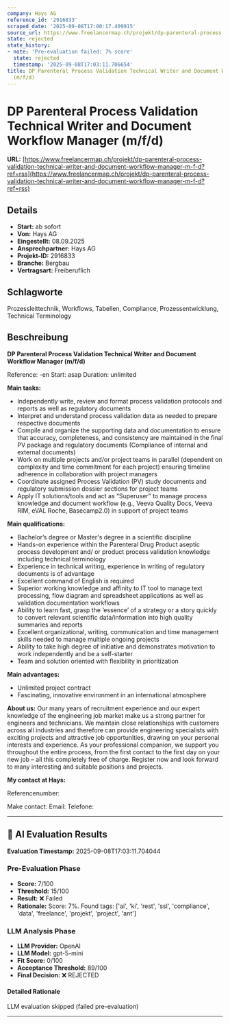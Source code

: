 ```yaml
---
company: Hays AG
reference_id: '2916833'
scraped_date: '2025-09-08T17:00:17.409915'
source_url: https://www.freelancermap.ch/projekt/dp-parenteral-process-validation-technical-writer-and-document-workflow-manager-m-f-d?ref=rss
state: rejected
state_history:
- note: 'Pre-evaluation failed: 7% score'
  state: rejected
  timestamp: '2025-09-08T17:03:11.706654'
title: DP Parenteral Process Validation Technical Writer and Document Workflow Manager
  (m/f/d)
---
```



# DP Parenteral Process Validation Technical Writer and Document Workflow Manager (m/f/d)
**URL:** [https://www.freelancermap.ch/projekt/dp-parenteral-process-validation-technical-writer-and-document-workflow-manager-m-f-d?ref=rss](https://www.freelancermap.ch/projekt/dp-parenteral-process-validation-technical-writer-and-document-workflow-manager-m-f-d?ref=rss)
## Details
- **Start:** ab sofort
- **Von:** Hays AG
- **Eingestellt:** 08.09.2025
- **Ansprechpartner:** Hays AG
- **Projekt-ID:** 2916833
- **Branche:** Bergbau
- **Vertragsart:** Freiberuflich

## Schlagworte
Prozessleittechnik, Workflows, Tabellen, Compliance, Prozessentwicklung, Technical Terminology

## Beschreibung
**DP Parenteral Process Validation Technical Writer and Document Workflow Manager (m/f/d)**

Reference: -en
Start: asap
Duration: unlimited

**Main tasks:**

- Independently write, review and format process validation protocols and reports as well as regulatory documents
- Interpret and understand process validation data as needed to prepare respective documents
- Compile and organize the supporting data and documentation to ensure that accuracy, completeness, and consistency are maintained in the final PV package and regulatory documents (Compliance of internal and external documents)
- Work on multiple projects and/or project teams in parallel (dependent on complexity and time commitment for each project) ensuring timeline adherence in collaboration with project managers
- Coordinate assigned Process Validation (PV) study documents and regulatory submission dossier sections for project teams
- Apply IT solutions/tools and act as “Superuser” to manage process knowledge and document workflow (e.g., Veeva Quality Docs, Veeva RIM, eVAL Roche, Basecamp2.0) in support of project teams

**Main qualifications:**

- Bachelor’s degree or Master's degree in a scientific discipline
- Hands-on experience within the Parenteral Drug Product aseptic process development and/ or product process validation knowledge including technical terminology
- Experience in technical writing, experience in writing of regulatory documents is of advantage
- Excellent command of English is required
- Superior working knowledge and affinity to IT tool to manage text processing, flow diagram and spreadsheet applications as well as validation documentation workflows
- Ability to learn fast, grasp the ‘essence’ of a strategy or a story quickly to convert relevant scientific data/information into high quality summaries and reports
- Excellent organizational, writing, communication and time management skills needed to manage multiple ongoing projects
- Ability to take high degree of initiative and demonstrates motivation to work independently and be a self-starter
- Team and solution oriented with flexibility in prioritization

**Main advantages:**

- Unlimited project contract
- Fascinating, innovative environment in an international atmosphere

**About us:**
Our many years of recruitment experience and our expert knowledge of the engineering job market make us a strong partner for engineers and technicians. We maintain close relationships with customers across all industries and therefore can provide engineering specialists with exciting projects and attractive job opportunities, drawing on your personal interests and experience. As your professional companion, we support you throughout the entire process, from the first contact to the first day on your new job – all this completely free of charge. Register now and look forward to many interesting and suitable positions and projects.

**My contact at Hays:**

Referencenumber:

Make contact:
Email:
Telefone:

---

## 🤖 AI Evaluation Results

**Evaluation Timestamp:** 2025-09-08T17:03:11.704044

### Pre-Evaluation Phase
- **Score:** 7/100
- **Threshold:** 15/100
- **Result:** ❌ Failed
- **Rationale:** Score: 7%. Found tags: ['ai', 'ki', 'rest', 'ssl', 'compliance', 'data', 'freelance', 'projekt', 'project', 'ant']

### LLM Analysis Phase
- **LLM Provider:** OpenAI
- **LLM Model:** gpt-5-mini
- **Fit Score:** 0/100
- **Acceptance Threshold:** 89/100
- **Final Decision:** ❌ REJECTED

#### Detailed Rationale
LLM evaluation skipped (failed pre-evaluation)

---
